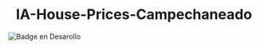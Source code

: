 <h1 align="center"> IA-House-Prices-Campechaneado </h1> 
<h![Dinosaurio constructor](https://github.com/SergioGonzalez24/IA-House-Prices-Campechaneado/assets/125308898/c77bd420-a67f-4b97-9e16-e7a807722419)

![Badge en Desarollo](https://img.shields.io/badge/STATUS-EN%20DESAROLLO-green)
